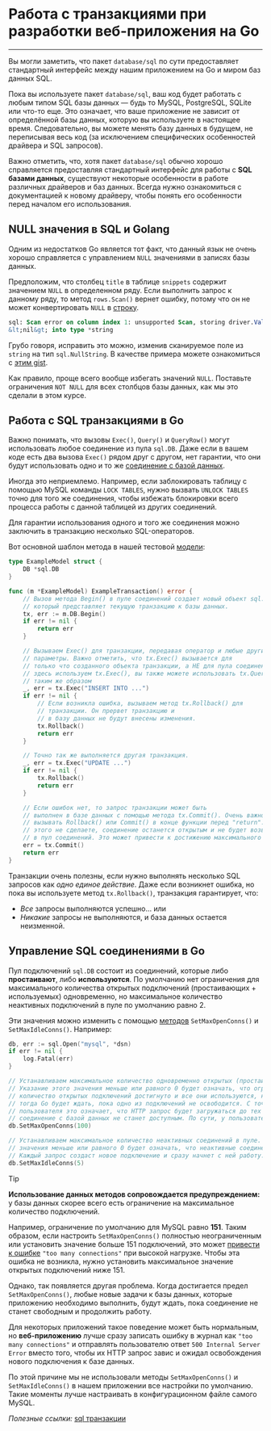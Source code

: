 # Работа с транзакциями при разработки веб-приложения на Go

---
Вы могли заметить, что пакет `database/sql` по сути предоставляет стандартный интерфейс между нашим приложением на Go и миром баз данных SQL.

Пока вы используете пакет `database/sql`, ваш код будет работать с любым типом SQL базы данных — будь то MySQL, PostgreSQL, SQLite или что-то еще. Это означает, что ваше приложение не зависит от определённой базы данных, которую вы используете в настоящее время. Следовательно, вы можете менять базу данных в будущем, не переписывая весь код (за исключением специфических особенностей драйвера и SQL запросов).


Важно отметить, что, хотя пакет `database/sql` обычно хорошо справляется предоставляя стандартный интерфейс для работы с **SQL базами данных**, существуют некоторые особенности в работе различных драйверов и баз данных. Всегда нужно ознакомиться с документацией к новому драйверу, чтобы понять его особенности перед началом его использования.

## NULL значения в SQL и Golang

Одним из недостатков Go является тот факт, что данный язык не очень хорошо справляется с управлением `NULL` значениями в записях базы данных.

Предположим, что столбец `title` в таблице `snippets` содержит значением `NULL` в определенном ряду. Если выполнить запрос к данному ряду, то метод `rows.Scan()` вернет ошибку, потому что он не может конвертировать `NULL` в [строку](https://golangs.org/string "строки в golang").

```sql
sql: Scan error on column index 1: unsupported Scan, storing driver.Value type
&lt;nil&gt; into type *string
```
Грубо говоря, исправить это можно, изменив сканируемое поле из `string` на тип `sql.NullString`. В качестве примера можете ознакомиться с [этим gist](https://gist.github.com/alexedwards/dc3145c8e2e6d2fd6cd9).

Как правило, проще всего вообще избегать значений `NULL`. Поставьте ограничения `NOT NULL` для всех столбцов базы данных, как мы это сделали в этом курсе.

## Работа с SQL транзакциями в Go

Важно понимать, что вызовы `Exec()`, `Query()` и `QueryRow()` могут использовать любое соединение из пула `sql.DB`. Даже если в вашем коде есть два вызова `Exec()` рядом друг с другом, нет гарантии, что они будут использовать одно и то же [соединение с базой данных](https://golangs.org/mysql-connection-pool-go "подключение к mysql в golang").

Иногда это неприемлемо. Например, если заблокировать таблицу с помощью MySQL команды `LOCK TABLES`, нужно вызвать `UNLOCK TABLES` точно для того же соединения, чтобы избежать блокировки всего процесса работы с данной таблицей из других соединений.

Для гарантии использования одного и того же соединения можно заключить в транзакцию несколько SQL-операторов.

Вот основной шаблон метода в нашей тестовой [модели](https://golangs.org/designing-a-database-model "модель базы данных"):

```go
type ExampleModel struct {
    DB *sql.DB
}

func (m *ExampleModel) ExampleTransaction() error {
    // Вызов метода Begin() в пуле соединений создает новый объект sql.Tx 
    // который представляет текущую транзакцию к базы данных.
    tx, err := m.DB.Begin()
    if err != nil {
        return err
    }

    // Вызываем Exec() для транзакции, передавая оператор и любые другие 
    // параметры. Важно отметить, что tx.Exec() вызывается для 
    // только что созданного объекта транзакции, а НЕ для пула соединений. Хотя мы 
    // здесь используем tx.Exec(), вы также можете использовать tx.Query() и tx.QueryRow() 
    // таким же образом
    _, err = tx.Exec("INSERT INTO ...")
    if err != nil {
        // Если возникла ошибка, вызываем метод tx.Rollback() для 
        // транзакции. Он прервет транзакцию и 
        // в базу данных не будут внесены изменения.
        tx.Rollback()
        return err
    }

    // Точно так же выполняется другая транзакция.
    _, err = tx.Exec("UPDATE ...")
    if err != nil {
        tx.Rollback()
        return err
    }

    // Если ошибок нет, то запрос транзакции может быть
    // выполнен в базе данных с помощью метода tx.Commit(). Очень важно ВСЕГДА 
    // вызывать Rollback() или Commit() в конце функции перед "return". Если вы 
    // этого не сделаете, соединение останется открытым и не будет возвращено 
    // в пул соединений. Это может привести к достижению максимального лимита соединений и исчерпанию ресурсов.
    err = tx.Commit()
    return err
}
```
Транзакции очень полезны, если нужно выполнять несколько SQL запросов как *одно единое действие*. Даже если возникнет ошибка, но пока вы используете метод `tx.Rollback()`, транзакция гарантирует, что:

-   *Все* запросы выполняются успешно… или
-   *Никакие* запросы не выполняются, и база данных остается неизменной.

## Управление SQL соединениями в Go

Пул подключений `sql.DB` состоит из соединений, которые либо **простаивают**, либо **используются**. По умолчанию нет ограничения для максимального количества открытых подключений (простаивающих + используемых) одновременно, но максимальное количество неактивных подключений в пуле по умолчанию равно 2.

Эти значения можно изменить с помощью [методов](https://golangs.org/methods "создать метод в golang") `SetMaxOpenConns()` и `SetMaxIdleConns()`. Например:

```go
db, err := sql.Open("mysql", *dsn)
if err != nil {
    log.Fatal(err)
}

// Устанавливаем максимальное количество одновременно открытых (простаивающих + используемых) соединений.
// Указание этого значения меньше или равного 0 будет означать, что ограничений нет. Если максимальное 
// количество открытых подключений достигнуто и все они используются, но нам требуется новое подключение, 
// тогда Go будет ждать, пока одно из подключений не освободится. С точки зрения 
// пользователя это означает, что HTTP запрос будет загружаться до тех пор, пока 
// соединение с базой данных не станет доступным. По сути, у пользователя зависнет сайт.
db.SetMaxOpenConns(100)

// Устанавливаем максимальное количество неактивных соединений в пуле. Указание этого 
// значения меньше или равного 0 будет означать, что неактивные соединения не будут создаваться.
// Каждый запрос создаст новое подключение и сразу начнет с ней работу.
db.SetMaxIdleConns(5)
```
>[!Tip]
> **Использование данных методов сопровождается предупреждением:** у базы данных скорее всего есть ограничение на максимальное количество подключений.

Например, ограничение по умолчанию для MySQL равно **151**. Таким образом, если настроить `SetMaxOpenConns()` полностью неограниченным или установить значение больше 151 подключений, это может [привести к ошибке](https://golangs.org/errors "обработка ошибок в golang") `"too many connections"` при высокой нагрузке. Чтобы эта ошибка не возникла, нужно установить максимальное значение открытых подключений ниже 151.

Однако, так появляется другая проблема. Когда достигается предел `SetMaxOpenConns()`, любые новые задачи к базы данных, которые приложению необходимо выполнить, будут ждать, пока соединение не станет свободным и продолжить работу.

Для некоторых приложений такое поведение может быть нормальным, но **веб-приложению** лучше сразу записать ошибку в журнал как `"too many connections"` и отправлять пользователю ответ `500 Internal Server Error` вместо того, чтобы их HTTP запрос завис и ожидал освобождения нового подключения к базе данных.

По этой причине мы не использовали методы `SetMaxOpenConns()` и `SetMaxIdleConns()` в нашем приложении все настройки по умолчанию. Такие моменты лучше настраивать в конфигурационном файле самого MySQL.

_Полезные ссылки:_
[sql транзакции](https://www.google.com/search?sca_esv=c2f96fb7793eaf7e&sca_upv=1&q=sql+%D1%82%D1%80%D0%B0%D0%BD%D0%B7%D0%B0%D0%BA%D1%86%D0%B8%D0%B8&tbm=vid&source=lnms&prmd=ivsnbmt&sa=X&sqi=2&ved=2ahUKEwiJicyE-IeGAxW-AxAIHdSjDLIQ0pQJegQIERAB&biw=1459&bih=752&dpr=1.25#fpstate=ive&vld=cid:48b0bf2c,vid:H0cl2DMNdqo,st:0)